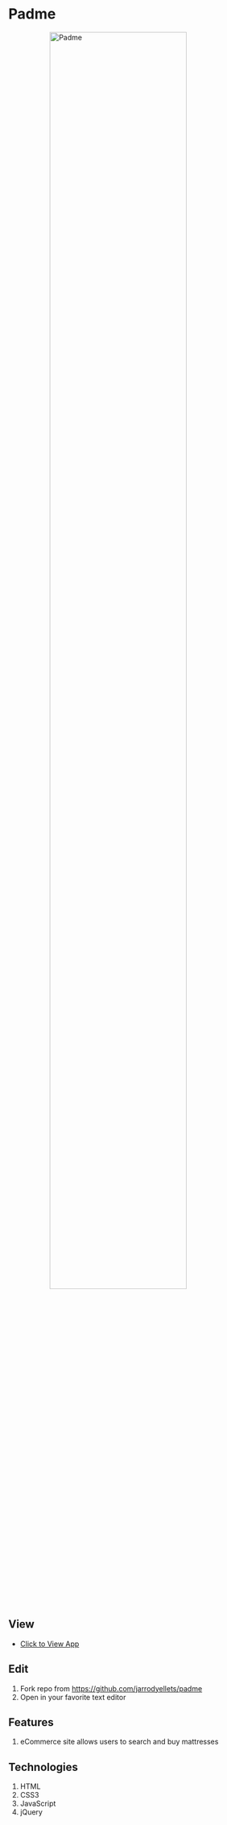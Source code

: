 # Padme

<figure><img src="http://www.jarrodyellets.com/images/padme.png" alt="Padme" style="width: 80%; display: block; margin-left: auto; margin-right: auto;"/></figure>

## View
- [Click to View App](https://www.jarrodyellets.com/projects/padme/index.html)

## Edit
1. Fork repo from <https://github.com/jarrodyellets/padme>
2. Open in your favorite text editor

## Features
1. eCommerce site allows users to search and buy mattresses

## Technologies
1. HTML
2. CSS3
3. JavaScript
4. jQuery
